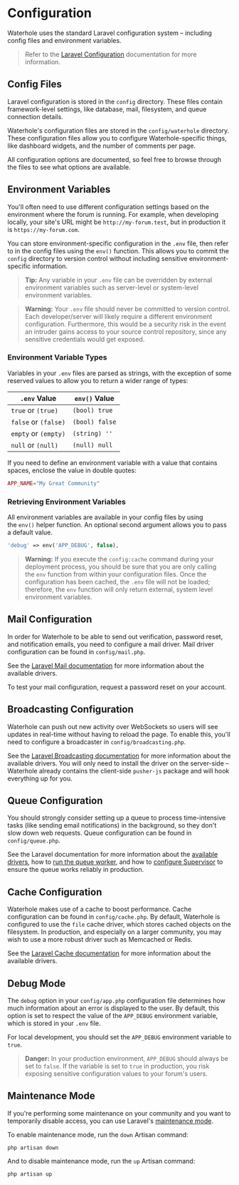 # Configuration

Waterhole uses the standard Laravel configuration system – including config files and environment variables.

> Refer to the [Laravel Configuration](https://laravel.com/docs/10.x/configuration) documentation for more information.

## Config Files

Laravel configuration is stored in the `config` directory. These files contain framework-level settings, like database, mail, filesystem, and queue connection details.

Waterhole's configuration files are stored in the `config/waterhole` directory. These configuration files allow you to configure Waterhole-specific things, like dashboard widgets, and the number of comments per page.

All configuration options are documented, so feel free to browse through the files to see what options are available.

## Environment Variables

You'll often need to use different configuration settings based on the environment where the forum is running. For example, when developing locally, your site's URL might be `http://my-forum.test`, but in production it is `https://my-forum.com`.

You can store environment-specific configuration in the `.env` file, then refer to in the config files using the `env()` function. This allows you to commit the `config` directory to version control without including sensitive environment-specific information.

> **Tip:** Any variable in your `.env` file can be overridden by external environment variables such as server-level or system-level environment variables.

> **Warning:** Your `.env` file should never be committed to version control. Each developer/server will likely require a different environment configuration. Furthermore, this would be a security risk in the event an intruder gains access to your source control repository, since any sensitive credentials would get exposed.

### Environment Variable Types

Variables in your `.env` files are parsed as strings, with the exception of some reserved values to allow you to return a wider range of types:

| `.env` Value         | `env()` Value  |
| -------------------- | -------------- |
| `true` or `(true)`   | `(bool) true`  |
| `false` or `(false)` | `(bool) false` |
| `empty` or `(empty)` | `(string) ''`  |
| `null` or `(null)`   | `(null) null`  |

If you need to define an environment variable with a value that contains spaces, enclose the value in double quotes:

```php
APP_NAME="My Great Community"
```

### Retrieving Environment Variables

All environment variables are available in your config files by using the `env()` helper function. An optional second argument allows you to pass a default value.

```php
'debug' => env('APP_DEBUG', false),
```

> **Warning:** If you execute the `config:cache` command during your deployment process, you should be sure that you are only calling the `env` function from within your configuration files. Once the configuration has been cached, the `.env` file will not be loaded; therefore, the `env` function will only return external, system level environment variables.

## Mail Configuration

In order for Waterhole to be able to send out verification, password reset, and notification emails, you need to configure a mail driver. Mail driver configuration can be found in `config/mail.php`.

See the [Laravel Mail documentation](https://laravel.com/docs/10.x/mail#configuration) for more information about the available drivers.

To test your mail configuration, request a password reset on your account.

## Broadcasting Configuration

Waterhole can push out new activity over WebSockets so users will see updates in real-time without having to reload the page. To enable this, you'll need to configure a broadcaster in `config/broadcasting.php`.

See the [Laravel Broadcasting documentation](https://laravel.com/docs/10.x/broadcasting#supported-drivers) for more information about the available drivers. You will only need to install the driver on the server-side – Waterhole already contains the client-side `pusher-js` package and will hook everything up for you.

## Queue Configuration

You should strongly consider setting up a queue to process time-intensive tasks (like sending email notifications) in the background, so they don't slow down web requests. Queue configuration can be found in `config/queue.php`.

See the Laravel documentation for more information about the [available drivers](https://laravel.com/docs/10.x/queues#driver-prerequisites), how to [run the queue worker](https://laravel.com/docs/10.x/queues#running-the-queue-worker), and how to [configure Supervisor](https://laravel.com/docs/10.x/queues#supervisor-configuration) to ensure the queue works reliably in production.

## Cache Configuration

Waterhole makes use of a cache to boost performance. Cache configuration can be found in `config/cache.php`. By default, Waterhole is configured to use the `file` cache driver, which stores cached objects on the filesystem. In production, and especially on a larger community, you may wish to use a more robust driver such as Memcached or Redis.

See the [Laravel Cache documentation](https://laravel.com/docs/10.x/cache#configuration) for more information about the available drivers.

## Debug Mode

The `debug` option in your `config/app.php` configuration file determines how much information about an error is displayed to the user. By default, this option is set to respect the value of the `APP_DEBUG` environment variable, which is stored in your `.env` file.

For local development, you should set the `APP_DEBUG` environment variable to `true`.

> **Danger:** In your production environment, `APP_DEBUG` should always be set to `false`. If the variable is set to `true` in production, you risk exposing sensitive configuration values to your forum's users.

## Maintenance Mode

If you're performing some maintenance on your community and you want to temporarily disable access, you can use Laravel's [maintenance mode](https://laravel.com/docs/10.x/configuration#maintenance-mode).

To enable maintenance mode, run the `down` Artisan command:

```
php artisan down
```

And to disable maintenance mode, run the `up` Artisan command:

```
php artisan up
```
